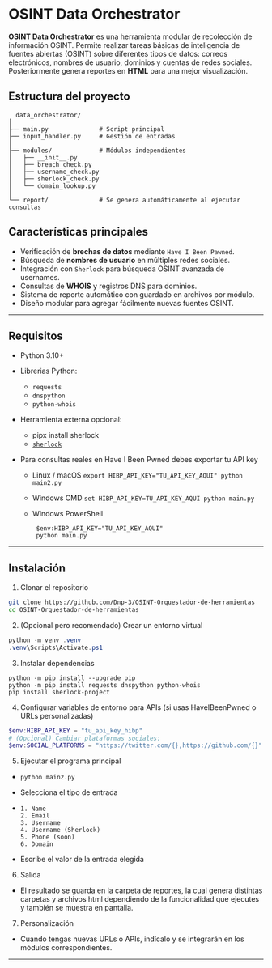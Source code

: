 # OSINT Data Orchestrator

**OSINT Data Orchestrator** es una herramienta modular de recolección de información OSINT. Permite realizar tareas básicas de inteligencia de fuentes abiertas (OSINT) sobre diferentes tipos de datos: correos electrónicos, nombres de usuario, dominios y cuentas de redes sociales. Posteriormente genera reportes en **HTML** para una mejor visualización.

## Estructura del proyecto

```
  data_orchestrator/
│
├── main.py              # Script principal
├── input_handler.py     # Gestión de entradas
│
├── modules/             # Módulos independientes
│   ├── __init__.py
│   ├── breach_check.py
│   ├── username_check.py
│   ├── sherlock_check.py
│   └── domain_lookup.py
│
└── report/              # Se genera automáticamente al ejecutar consultas
```

## Características principales
- Verificación de **brechas de datos** mediante `Have I Been Pawned`.  
- Búsqueda de **nombres de usuario** en múltiples redes sociales.  
- Integración con `Sherlock` para búsqueda OSINT avanzada de usernames.  
- Consultas de **WHOIS** y registros DNS para dominios.  
- Sistema de reporte automático con guardado en archivos por módulo.  
- Diseño modular para agregar fácilmente nuevas fuentes OSINT.

---

## Requisitos
- Python 3.10+
- Librerias Python:
  - `requests`
  - `dnspython`
  - `python-whois`

- Herramienta externa opcional:
  - pipx install sherlock
  - [`sherlock`](https://github.com/sherlock-project/sherlock)

- Para consultas reales en Have I Been Pwned debes exportar tu API key
  -  Linux / macOS
         ```
         export HIBP_API_KEY="TU_API_KEY_AQUI"
         python main2.py
         ```
          
  - Windows CMD
        ```
        set HIBP_API_KEY=TU_API_KEY_AQUI
        python main.py
        ```
        
  - Windows PowerShell
       ```
        $env:HIBP_API_KEY="TU_API_KEY_AQUI"
        python main.py
       ```
---

## Instalación

1. Clonar el repositorio
```bash
git clone https://github.com/Dnp-3/OSINT-Orquestador-de-herramientas
cd OSINT-Orquestador-de-herramientas
```
2. (Opcional pero recomendado) Crear un entorno virtual
```powershell
python -m venv .venv
.venv\Scripts\Activate.ps1
```

3. Instalar dependencias
```
python -m pip install --upgrade pip
python -m pip install requests dnspython python-whois
pip install sherlock-project
```

4. Configurar variables de entorno para APIs (si usas HaveIBeenPwned o URLs personalizadas)
```powershell
$env:HIBP_API_KEY = "tu_api_key_hibp"
# (Opcional) Cambiar plataformas sociales:
$env:SOCIAL_PLATFORMS = "https://twitter.com/{},https://github.com/{}"
```

5. Ejecutar el programa principal
   
- ```
  python main2.py
  ```

- Selecciona el tipo de entrada
- ```  
  1. Name
  2. Email
  3. Username
  4. Username (Sherlock)
  5. Phone (soon)
  6. Domain
  ```
- Escribe el valor de la entrada elegida

6. Salida
- El resultado se guarda en la carpeta de reportes, la cual genera distintas carpetas y archivos html dependiendo de la funcionalidad que ejecutes y también se muestra en pantalla.

7. Personalización
- Cuando tengas nuevas URLs o APIs, indícalo y se integrarán en los módulos correspondientes.

---

